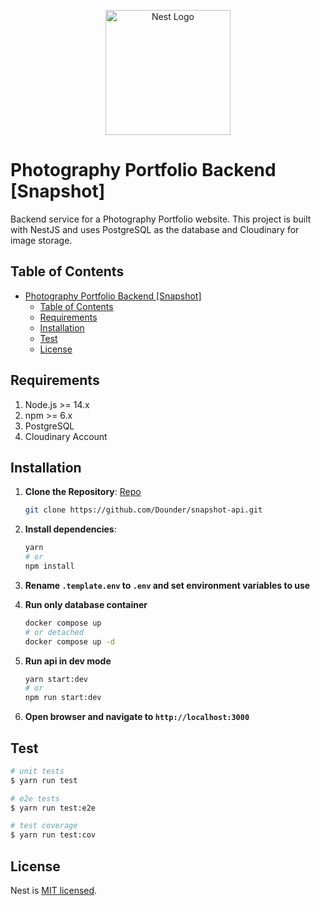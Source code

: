 <p align="center">
  <a href="http://nestjs.com/" target="blank"><img src="https://nestjs.com/img/logo-small.svg" width="200" alt="Nest Logo" /></a>
</p>

# Photography Portfolio Backend [Snapshot]

Backend service for a Photography Portfolio website. This project is built with NestJS and uses PostgreSQL as the database and Cloudinary for image storage.

## Table of Contents

- [Photography Portfolio Backend \[Snapshot\]](#photography-portfolio-backend-snapshot)
  - [Table of Contents](#table-of-contents)
  - [Requirements](#requirements)
  - [Installation](#installation)
  - [Test](#test)
  - [License](#license)

## Requirements

1. Node.js >= 14.x
2. npm >= 6.x
3. PostgreSQL
4. Cloudinary Account

## Installation

1. **Clone the Repository**: [Repo](https://github.com/Dounder/snapshot-api.git)

   ```bash
   git clone https://github.com/Dounder/snapshot-api.git
   ```

2. **Install dependencies**:

   ```bash
   yarn
   # or
   npm install

   ```

3. **Rename `.template.env` to `.env` and set environment variables to use**
4. **Run only database container**

   ```bash
   docker compose up
   # or detached
   docker compose up -d
   ```

5. **Run api in dev mode**

   ```bash
   yarn start:dev
   # or
   npm run start:dev
   ```

6. **Open browser and navigate to `http://localhost:3000`**

## Test

```bash
# unit tests
$ yarn run test

# e2e tests
$ yarn run test:e2e

# test coverage
$ yarn run test:cov
```

## License

Nest is [MIT licensed](LICENSE).
